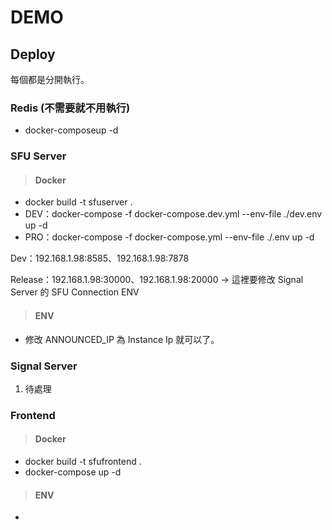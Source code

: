# DEMO

## Deploy

每個都是分開執行。

### Redis (不需要就不用執行)

- docker-composeup -d

### SFU Server

> #### Docker

- docker build -t sfuserver .
- DEV：docker-compose -f docker-compose.dev.yml --env-file ./dev.env up -d
- PRO：docker-compose -f docker-compose.yml --env-file ./.env up -d

Dev：192.168.1.98:8585、192.168.1.98:7878

Release：192.168.1.98:30000、192.168.1.98:20000 -> 這裡要修改 Signal Server 的 SFU Connection ENV

> #### ENV

- 修改 ANNOUNCED_IP 為 Instance Ip 就可以了。

### Signal Server

1. 待處理

### Frontend

> #### Docker

- docker build -t sfufrontend .
- docker-compose up -d

> #### ENV

-

